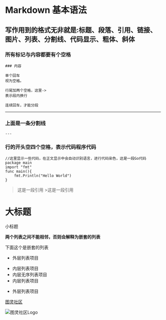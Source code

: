 # Markdown 基本语法

## 写作用到的格式无非就是:标题、段落、引用、链接、图片、列表、分割线、代码显示、粗体、斜体

### 所有标记与内容都要有个空格
    ### 内容
    
    单个回车
	视为空格。

	行尾加两个空格，这里->  
	表示段内换行

	连续回车，才能分段


---
### 上面是一条分割线 
	---

### 行的开头空四个空格，表示代码程序代码
    //这里显示一些代码，在正文显示中会自动识别语言，进行代码染色，这是一段Go代码
    package main
    import "fmt"
    func main(){
        fmt.Println("Hello World")
    }
>这是一段引用
    >这是一段引用
    
大标题
==
小标题

**两个列表之间不能相邻，否则会解释为嵌套的列表**

下面这个是嵌套的列表

- 外层列表项目
 + 内层列表项目
 + 内层无序列表项目
 + 内层列表项目
- 外层列表项目


[图灵社区][1]

![图灵社区Logo][2]

[1]:http://www.ituring.com.cn
[2]:http://www.ituring.com.cn/Content/img/Turing.Gif


